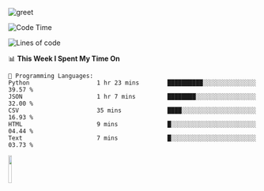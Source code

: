 ![greet](https://user-images.githubusercontent.com/44234583/146624354-9d461392-3676-4e7a-b12f-debc7319f53b.gif) 


<!--START_SECTION:waka-->
![Code Time](http://img.shields.io/badge/Code%20Time-411%20hrs%2047%20mins-blue)

![Lines of code](https://img.shields.io/badge/From%20Hello%20World%20I%27ve%20Written-3.8%20million%20lines%20of%20code-blue)

📊 **This Week I Spent My Time On** 

```text
💬 Programming Languages: 
Python                   1 hr 23 mins        ██████████░░░░░░░░░░░░░░░   39.57 % 
JSON                     1 hr 7 mins         ████████░░░░░░░░░░░░░░░░░   32.00 % 
CSV                      35 mins             ████░░░░░░░░░░░░░░░░░░░░░   16.93 % 
HTML                     9 mins              █░░░░░░░░░░░░░░░░░░░░░░░░   04.44 % 
Text                     7 mins              █░░░░░░░░░░░░░░░░░░░░░░░░   03.73 % 
```


<!--END_SECTION:waka-->
<img src="https://user-images.githubusercontent.com/44234583/191059235-95ebfce1-7fc7-4eee-baff-214d902e7c18.gif" width="12%"/>
